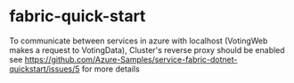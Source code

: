 # fabric-quick-start

To communicate between services in azure with localhost (VotingWeb makes a request to VotingData), Cluster's reverse proxy should be enabled
see https://github.com/Azure-Samples/service-fabric-dotnet-quickstart/issues/5 for more details
